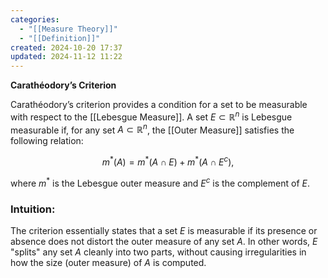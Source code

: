 ```yaml
---
categories:
  - "[[Measure Theory]]"
  - "[[Definition]]"
created: 2024-10-20 17:37
updated: 2024-11-12 11:22
---
```

**Carathéodory’s Criterion**

Carathéodory’s criterion provides a condition for a set to be measurable with respect to the [[Lebesgue Measure]]. A set $E \subset \mathbb{R}^n$ is Lebesgue measurable if, for any set $A \subset \mathbb{R}^n$, the [[Outer Measure]] satisfies the following relation:

$$
m^*(A) = m^*(A \cap E) + m^*(A \cap E^c),
$$

where $m^*$ is the Lebesgue outer measure and $E^c$ is the complement of $E$.
### Intuition:
The criterion essentially states that a set $E$ is measurable if its presence or absence does not distort the outer measure of any set $A$. In other words, $E$ "splits" any set $A$ cleanly into two parts, without causing irregularities in how the size (outer measure) of $A$ is computed.